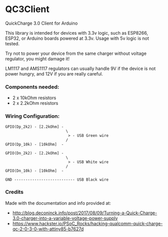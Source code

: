 # QC3Client
QuickCharge 3.0 Client for Arduino

This library is intended for devices with 3.3v logic, such as ESP8266, ESP32, or Arduino boards powered at 3.3v. Usage with 5v logic is not tested.

Try not to power your device from the same charger without voltage regulator, you might damage it!

LM1117 and AMS1117 regulators can usually handle 9V if the device is not power hungry, and 12V if you are really careful.

### Components needed:

* 2 x 10kOhm resistors
* 2 x 2.2kOhm resistors

### Wiring Configuration:
```
GPIO(Dp_2k2) - [2.2kOhm] -
                           \
                            > - USB Green wire
                           /
GPIO(Dp_10k) - [10kOhm]  -

GPIO(Dn_2k2) - [2.2kOhm] -
                           \
                            > - USB White wire
                           /
GPIO(Dn_10k) - [10kOhm]  -

GND --------------------------- USB Black wire
```

### Credits
Made with the documentation and info provided at:

* http://blog.deconinck.info/post/2017/08/09/Turning-a-Quick-Charge-3.0-charger-into-a-variable-voltage-power-supply
* https://www.hackster.io/PSoC_Rocks/hacking-qualcomm-quick-charge-qc-2-0-3-0-with-attiny85-b7627d
